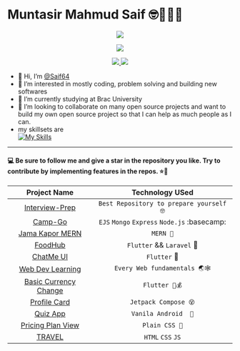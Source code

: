 # Muntasir Mahmud Saif 🤓🤠😵‍💫 


<p align="center">
<a href="https://github.com/Saif64">
    <img src="https://github-stats-alpha.vercel.app/api?username=Saif64&cc=22272e&tc=37BCF6&ic=fff&bc=0000">
</a>

<p align="center">
<a href="https://github.com/Saif64">
    <img src="http://github-profile-summary-cards.vercel.app/api/cards/profile-details?username=Saif64&theme=dracula">
</a>    

<p align="center">
<a href="https://github.com/Saif64">
    <img src="http://github-profile-summary-cards.vercel.app/api/cards/repos-per-language?username=Saif64&theme=dracula">
</a>
<a href="https://github.com/Saif64">
    <img src="http://github-profile-summary-cards.vercel.app/api/cards/most-commit-language?username=Saif64&theme=dracula">
</a>    
<!-- ![](http://github-profile-summary-cards.vercel.app/api/cards/profile-details?username=Saif64&theme=dracula)  -->

<!-- ![](http://github-profile-summary-cards.vercel.app/api/cards/repos-per-language?username=Saif64&theme=dracula)  -->
<!-- ![](http://github-profile-summary-cards.vercel.app/api/cards/most-commit-language?username=Saif64&theme=dracula)  -->
- 👋 Hi, I’m [@Saif64](https://github.com/Saif64)
- 👀 I’m interested in mostly coding, problem solving and building new softwares 
- 🌱 I’m currently studying at Brac University
- 💞️ I’m looking to collaborate on many open source projects and want to build my own open source project so that I can help as much people as I can.
- my skillsets are <br>
    [![My Skills](https://skillicons.dev/icons?i=java,js,html,css,kotlin,bash,dart,flutter,nodejs,react,mongodb,python,linux,git)](https://skillicons.dev)    
---


    
    

#### :computer: Be sure to follow me and give a star in the repository you like. Try to contribute by implementing features in the repos. ⭐🌟
| Project Name| Technology USed|
|:-----------:|:---------------:|
| [Interview-Prep](https://github.com/Saif64/Interview-prep) | `Best Repository to prepare yourself 🤓`
| [Camp-Go](https://github.com/Saif64/CampGo) | `EJS` `Mongo` `Express` `Node.js` :basecamp:
| [Jama Kapor MERN](https://github.com/Saif64/jama-kapor) | `MERN 👚`
| [FoodHub](https://github.com/Saif64/flutter-FoodHub) | `Flutter` && `Laravel` 🍔
| [ChatMe UI](https://github.com/Saif64/flutter-ChatMe-UI) | `Flutter` 💌
| [Web Dev Learning](https://github.com/Saif64/webDev-Learing) | `Every Web fundamentals 🌏🕸️`
| [Basic Currency Change](https://github.com/Saif64/Flutter-vangiChai) | `Flutter 🤑💰`
| [Profile Card](https://github.com/Saif64/-JetpackCompose-ProfileCard) | `Jetpack Compose 😵`
| [Quiz App](https://github.com/Saif64/TriviaApp) | `Vanila Android  🚡`
| [Pricing Plan View](https://github.com/Saif64/pricing-plan) | `Plain CSS 💸`
|[TRAVEL](https://github.com/Saif64/travel)| `HTML` `CSS` `JS`
